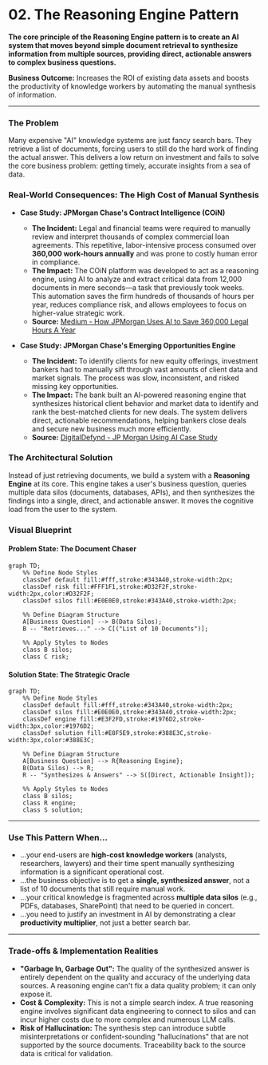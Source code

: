 # 02. The Reasoning Engine Pattern

**The core principle of the Reasoning Engine pattern is to create an AI system that moves beyond simple document retrieval to synthesize information from multiple sources, providing direct, actionable answers to complex business questions.**

**Business Outcome:** Increases the ROI of existing data assets and boosts the productivity of knowledge workers by automating the manual synthesis of information.

---

### The Problem

Many expensive "AI" knowledge systems are just fancy search bars. They retrieve a list of documents, forcing users to still do the hard work of finding the actual answer. This delivers a low return on investment and fails to solve the core business problem: getting timely, accurate insights from a sea of data.

### Real-World Consequences: The High Cost of Manual Synthesis

- **Case Study: JPMorgan Chase's Contract Intelligence (COiN)**

  - **The Incident:** Legal and financial teams were required to manually review and interpret thousands of complex commercial loan agreements. This repetitive, labor-intensive process consumed over **360,000 work-hours annually** and was prone to costly human error in compliance.
  - **The Impact:** The COiN platform was developed to act as a reasoning engine, using AI to analyze and extract critical data from 12,000 documents in mere seconds—a task that previously took weeks. This automation saves the firm hundreds of thousands of hours per year, reduces compliance risk, and allows employees to focus on higher-value strategic work.
  - **Source:** [Medium - How JPMorgan Uses AI to Save 360,000 Legal Hours A Year](https://medium.com/@arahmedraza/how-jpmorgan-uses-ai-to-save-360-000-legal-hours-a-year-6e94d58a557b)

- **Case Study: JPMorgan Chase's Emerging Opportunities Engine**
  - **The Incident:** To identify clients for new equity offerings, investment bankers had to manually sift through vast amounts of client data and market signals. The process was slow, inconsistent, and risked missing key opportunities.
  - **The Impact:** The bank built an AI-powered reasoning engine that synthesizes historical client behavior and market data to identify and rank the best-matched clients for new deals. The system delivers direct, actionable recommendations, helping bankers close deals and secure new business much more efficiently.
  - **Source:** [DigitalDefynd - JP Morgan Using AI Case Study](https://digitaldefynd.com/IQ/jp-morgan-using-ai-case-study/)

### The Architectural Solution

Instead of just retrieving documents, we build a system with a **Reasoning Engine** at its core. This engine takes a user's business question, queries multiple data silos (documents, databases, APIs), and then synthesizes the findings into a single, direct, and actionable answer. It moves the cognitive load from the user to the system.

### Visual Blueprint

#### Problem State: The Document Chaser

```mermaid
graph TD;
    %% Define Node Styles
    classDef default fill:#fff,stroke:#343A40,stroke-width:2px;
    classDef risk fill:#FFF1F1,stroke:#D32F2F,stroke-width:2px,color:#D32F2F;
    classDef silos fill:#E0E0E0,stroke:#343A40,stroke-width:2px;

    %% Define Diagram Structure
    A[Business Question] --> B(Data Silos);
    B -- "Retrieves..." --> C[("List of 10 Documents")];

    %% Apply Styles to Nodes
    class B silos;
    class C risk;
```

#### Solution State: The Strategic Oracle

```mermaid
graph TD;
    %% Define Node Styles
    classDef default fill:#fff,stroke:#343A40,stroke-width:2px;
    classDef silos fill:#E0E0E0,stroke:#343A40,stroke-width:2px;
    classDef engine fill:#E3F2FD,stroke:#1976D2,stroke-width:3px,color:#1976D2;
    classDef solution fill:#E8F5E9,stroke:#388E3C,stroke-width:3px,color:#388E3C;

    %% Define Diagram Structure
    A[Business Question] --> R{Reasoning Engine};
    B(Data Silos) --> R;
    R -- "Synthesizes & Answers" --> S([Direct, Actionable Insight]);

    %% Apply Styles to Nodes
    class B silos;
    class R engine;
    class S solution;
```

---

### Use This Pattern When...

- ...your end-users are **high-cost knowledge workers** (analysts, researchers, lawyers) and their time spent manually synthesizing information is a significant operational cost.
- ...the business objective is to get a **single, synthesized answer**, not a list of 10 documents that still require manual work.
- ...your critical knowledge is fragmented across **multiple data silos** (e.g., PDFs, databases, SharePoint) that need to be queried in concert.
- ...you need to justify an investment in AI by demonstrating a clear **productivity multiplier**, not just a better search bar.

---

### Trade-offs & Implementation Realities

- **"Garbage In, Garbage Out":** The quality of the synthesized answer is entirely dependent on the quality and accuracy of the underlying data sources. A reasoning engine can't fix a data quality problem; it can only expose it.
- **Cost & Complexity:** This is not a simple search index. A true reasoning engine involves significant data engineering to connect to silos and can incur higher costs due to more complex and numerous LLM calls.
- **Risk of Hallucination:** The synthesis step can introduce subtle misinterpretations or confident-sounding "hallucinations" that are not supported by the source documents. Traceability back to the source data is critical for validation.
